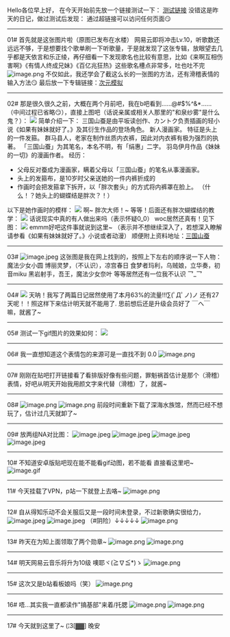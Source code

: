 Hello各位早上好，
在今天开始前先放一个链接测试一下：
[测试链接](https://app.yinxiang.com/fx/3b36a427-82f6-4cb7-8f13-4dbd81726ae0)
没错这是昨天的日记，做过测试后发现：
通过超链接可以访问任何页面:smirk:
***
01#
首先就是这张图片啦（原图已发布在水楼）
网易云即将冲击Lv.10，听歌数还远远不够，于是想要找个歌单刷一下听歌量，于是就发现了这张专辑，放眼望去几乎都是天依言和乐正绫，再仔细看一下发现歌名也比较有意思，比如《来啊互相伤害啊》《有情人终成兄妹》《百亿兆狂热》这些歌名槽点非常多，吐也吐不完
![image.png](https://upload-images.jianshu.io/upload_images/6641787-1f827b10158db55e.png?imageMogr2/auto-orient/strip%7CimageView2/2/w/1240)
不仅如此，我还学会了截这么长的一张图的方法，还有滑稽表情的输入方法:smirk:
最后放一下专辑链接：[次元模拟](http://music.163.com/album?id=34976046)
***
02#
那是很久很久之前，大概在两个月前吧，我在b吧看到……@#$%^&\*……（中间过程已省略:smirk:），直接上图吧（话说亲属或相关人那里的"和泉纱雾"是什么鬼？）：
![](./images/02peitu.png)
简单介绍一下：
三国山蚕是由平坂读创作、カントク负责插画的轻小说《如果有妹妹就好了。》及其衍生作品的登场角色。
新人漫画家。
特征是头上的一件发箍。
群马县人，老家在制作丝质内衣裤，因此对内衣裤有极为强烈的执著。
「三国山蚕」为其笔名，本名不明，有「绢惠」二字。
羽岛伊月作品《妹妹的一切》的漫画作者。
经历：

*   父母反对蚕成为漫画家，瞒着父母以「三国山蚕」的笔名从事漫画家。
*   头上的发箍布，是10岁时父亲送她的一件内裤折成的
*   作画时会把发箍拿下拆开，以「胖次套头」的方式将内裤罩在脸上。
    （什么！？她头上的蝴蝶结是胖次？！）
    
以下是她作画时的模样：
![](./images/02pt2.png)
啊~ 胖次大师！~
等等！后面还有胖次蝴蝶结的教学：
![](https://upload-images.jianshu.io/upload_images/6641787-9c647d905067a164.jpeg?imageMogr2/auto-orient/strip%7CimageView2/2/w/1240)
话说现实中真的有人做出来吗（表示怀疑0_0）
woc居然还真有！见下图：
![](https://upload-images.jianshu.io/upload_images/6641787-219de9ca91e200ff.jpeg?imageMogr2/auto-orient/strip%7CimageView2/2/w/1240)
emmm好吧这件事就说到这里~
（表示并不想继续深入了，若想深入瞭解请参看《如果有妹妹就好了。》小说或者动漫）
顺便附上资料地址：[三国山蚕](https://zh.moegirl.org/%E4%B8%89%E5%9B%BD%E5%B1%B1%E8%9A%95)

* * *

03#
![image.jpeg](https://upload-images.jianshu.io/upload_images/6641787-cab9d49a1ee49920.jpeg?imageMogr2/auto-orient/strip%7CimageView2/2/w/1240)
这张图是我在网上找到的，按照上下左右的顺序说一下人物：
魔法少女小圆
博丽灵梦，（不认识），凉宫春日
食梦者玛利，乌贼娘，立华奏，初音miku
黑岩射手，吾王，魔法少女奈叶
等等居然还有一位我不认识 乛_乛
***
04#
![](./images/yxbj.png)
天呐！我写了两篇日记居然使用了本月63%的流量!!!∑(ﾟДﾟノ)ノ
还有27天呢！！照这样下来估计明天就不能用了.
思前想后还是升级会员好了 ￣へ￣
嘛，就酱了~
***
05#
测试一下gif图片的效果如何：
![](https://upload-images.jianshu.io/upload_images/6641787-ab2c157031dd78c8.gif?imageMogr2/auto-orient/strip)

***

06#
我一直想知道这个表情包的来源可是一直找不到 0.0
![image.png](https://upload-images.jianshu.io/upload_images/6641787-9c1ce290f53d0fa0.png?imageMogr2/auto-orient/strip%7CimageView2/2/w/1240)
***
07#
刚刚在贴吧打开链接看了看排版好像有些问题，罪魁祸首估计是那个（滑稽）表情，好吧从明天开始我用颜文字来代替（滑稽）了，就酱~
***
08#
![image.png](https://upload-images.jianshu.io/upload_images/6641787-498adbb235d8ea5e.png?imageMogr2/auto-orient/strip%7CimageView2/2/w/1240)
![image.png](https://upload-images.jianshu.io/upload_images/6641787-8ac5cdfb18b5cdd5.png?imageMogr2/auto-orient/strip%7CimageView2/2/w/1240)
前段时间重新下载了深海水族馆，然而已经不想玩了，估计过几天就卸了~
***
09#
放两组NA对比图：
![image.jpeg](https://upload-images.jianshu.io/upload_images/6641787-5607be297e3167ed.jpeg?imageMogr2/auto-orient/strip%7CimageView2/2/w/1240)
![image.jpeg](https://upload-images.jianshu.io/upload_images/6641787-f30818e310ea1e5a.jpeg?imageMogr2/auto-orient/strip%7CimageView2/2/w/1240)
![image.jpeg](https://upload-images.jianshu.io/upload_images/6641787-765e1219cf18963e.jpeg?imageMogr2/auto-orient/strip%7CimageView2/2/w/1240)
![image.jpeg](https://upload-images.jianshu.io/upload_images/6641787-5e8d0b226f83670d.jpeg?imageMogr2/auto-orient/strip%7CimageView2/2/w/1240)
***
10#
不知道安卓版贴吧现在能不能看gif动图，若不能看 直接看这里吧~
![image.gif](https://upload-images.jianshu.io/upload_images/6641787-3c870cef5c5b64c4.gif?imageMogr2/auto-orient/strip)
***
11#
今天挂载了VPN，p站一下就登上去咯~
![image.png](https://upload-images.jianshu.io/upload_images/6641787-9e1ae08cf60b2da4.png?imageMogr2/auto-orient/strip%7CimageView2/2/w/1240)
***
12#
自从得知乐动不会关服后又是一段时间未登录，不过新歌确实很给力，
![image.jpeg](https://upload-images.jianshu.io/upload_images/6641787-e5b8812c5a1c10c6.jpeg?imageMogr2/auto-orient/strip%7CimageView2/2/w/1240)
![image.jpeg](https://upload-images.jianshu.io/upload_images/6641787-b25fdb3778cef304.jpeg?imageMogr2/auto-orient/strip%7CimageView2/2/w/1240)
（#阴险）↓↓↓↓↓
![image.png](https://upload-images.jianshu.io/upload_images/6641787-ce06bb15cd39a3fd.png?imageMogr2/auto-orient/strip%7CimageView2/2/w/1240)
***
13#
昨天在为知上面领取了两个勋章~
![image.png](https://upload-images.jianshu.io/upload_images/6641787-6f9042a8633fbad7.png?imageMogr2/auto-orient/strip%7CimageView2/2/w/1240)
![image.png](https://upload-images.jianshu.io/upload_images/6641787-a6203854e7599f26.png?imageMogr2/auto-orient/strip%7CimageView2/2/w/1240)
***
14#
明天网易云音乐将升为10级
噢耶ヾ(≧∇≦*)ゝ
![image.png](https://upload-images.jianshu.io/upload_images/6641787-16058694e92c34e3.png?imageMogr2/auto-orient/strip%7CimageView2/2/w/1240)
***
15#
这次又是b站看板娘吗（笑）
![image.png](https://upload-images.jianshu.io/upload_images/6641787-34ad210d236fc01b.png?imageMogr2/auto-orient/strip%7CimageView2/2/w/1240)
***
16#
唔…其实我一直都读作"搞基部"来着/托腮
![image.png](https://upload-images.jianshu.io/upload_images/6641787-dbe412c7f78c630e.png?imageMogr2/auto-orient/strip%7CimageView2/2/w/1240)
![image.png](https://upload-images.jianshu.io/upload_images/6641787-4e5925b5c9c3e574.png?imageMogr2/auto-orient/strip%7CimageView2/2/w/1240)
***
17#
今天就到这里了~
(¦3\[▓▓] 晚安